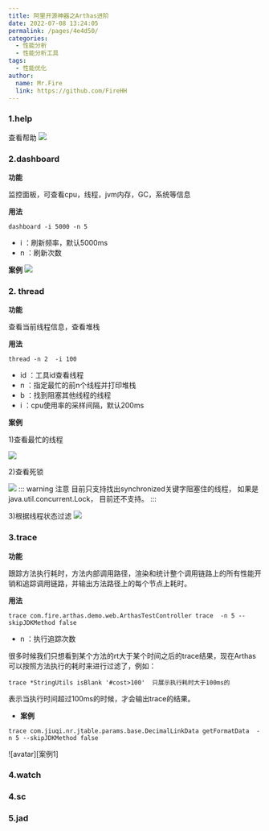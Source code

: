 ```yaml
---
title: 阿里开源神器之Arthas进阶
date: 2022-07-08 13:24:05
permalink: /pages/4e4d50/
categories:
  - 性能分析
  - 性能分析工具
tags:
  - 性能优化
author: 
  name: Mr.Fire
  link: https://github.com/FireHH
---
```


### 1.help
查看帮助
![](https://cdn.jsdelivr.net/gh/FireHH/github_img_repository/arthas/help.png)

### 2.dashboard
**功能** 

监控面板，可查看cpu，线程，jvm内存，GC，系统等信息

**用法**
```shell script
dashboard -i 5000 -n 5
```
- i ：刷新频率，默认5000ms
- n ：刷新次数

**案例**
![](https://cdn.jsdelivr.net/gh/FireHH/github_img_repository/arthas/dashboard.png)

### 2. thread
**功能** 

查看当前线程信息，查看堆栈

**用法**
```shell script
thread -n 2  -i 100
```
- id ：工具id查看线程
- n ：指定最忙的前n个线程并打印堆栈
- b ：找到阻塞其他线程的线程
- i ：cpu使用率的采样间隔，默认200ms

**案例**

1)查看最忙的线程

![](https://cdn.jsdelivr.net/gh/FireHH/github_img_repository/arthas/thread.png)

2)查看死锁

![](https://cdn.jsdelivr.net/gh/FireHH/github_img_repository/arthas/deadlock.png)
::: warning 注意
目前只支持找出synchronized关键字阻塞住的线程， 如果是java.util.concurrent.Lock， 目前还不支持。
:::

3)根据线程状态过滤
![](https://cdn.jsdelivr.net/gh/FireHH/github_img_repository/arthas/thread-state.png)

### 3.trace

**功能** 

跟踪方法执行耗时，方法内部调用路径，渲染和统计整个调用链路上的所有性能开销和追踪调用链路，并输出方法路径上的每个节点上耗时。

**用法**

```
trace com.fire.arthas.demo.web.ArthasTestController trace  -n 5 --skipJDKMethod false 
```
- n ：执行追踪次数

很多时候我们只想看到某个方法的rt大于某个时间之后的trace结果，现在Arthas可以按照方法执行的耗时来进行过滤了，例如：
```
trace *StringUtils isBlank '#cost>100'  只展示执行耗时大于100ms的
```

表示当执行时间超过100ms的时候，才会输出trace的结果。
- **案例**
```
trace com.jiuqi.nr.jtable.params.base.DecimalLinkData getFormatData  -n 5 --skipJDKMethod false 
```
![avatar][案例1]

### 4.watch
### 4.sc

### 5.jad